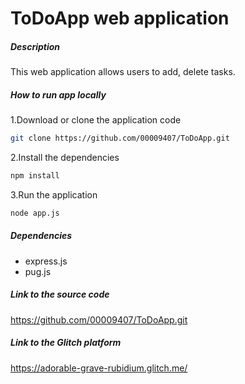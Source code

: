 # ToDoApp web application

##### Description
This web application allows users to add, delete tasks.

##### How to run app locally
1.Download or clone the application code
```bash
git clone https://github.com/00009407/ToDoApp.git
```
2.Install the dependencies
```bash
npm install
```
3.Run the application
```bash
node app.js
```
##### Dependencies
- express.js
- pug.js

##### Link to the source code 
https://github.com/00009407/ToDoApp.git

##### Link to the Glitch platform 

https://adorable-grave-rubidium.glitch.me/

